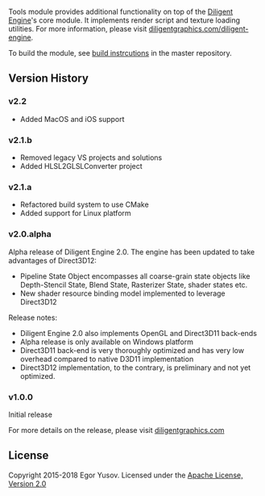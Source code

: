Tools module provides additional functionality on top of the [Diligent Engine](https://github.com/DiligentGraphics/DiligentEngine)'s core module. It implements render script and texture loading utilities. For more information, please visit [diligentgraphics.com/diligent-engine](http://diligentgraphics.com/diligent-engine/).

To build the module, see [build instrcutions](https://github.com/DiligentGraphics/DiligentEngine/blob/master/README.md) in the master repository.

## Version History

### v2.2

* Added MacOS and iOS support

### v2.1.b

* Removed legacy VS projects and solutions
* Added HLSL2GLSLConverter project

### v2.1.a

* Refactored build system to use CMake
* Added support for Linux platform

### v2.0.alpha

Alpha release of Diligent Engine 2.0. The engine has been updated to take advantages of Direct3D12:

* Pipeline State Object encompasses all coarse-grain state objects like Depth-Stencil State, Blend State, Rasterizer State, shader states etc.
* New shader resource binding model implemented to leverage Direct3D12

Release notes:

* Diligent Engine 2.0 also implements OpenGL and Direct3D11 back-ends
* Alpha release is only available on Windows platform
* Direct3D11 back-end is very thoroughly optimized and has very low overhead compared to native D3D11 implementation
* Direct3D12 implementation, to the contrary, is preliminary and not yet optimized.

### v1.0.0

Initial release

For more details on the release, please visit [diligentgraphics.com](http://diligentgraphics.com/2016/03/17/diligent-engine-2-0-powered-by-direct3d12/)

## License

Copyright 2015-2018 Egor Yusov.
Licensed under the [Apache License, Version 2.0](License.txt)
